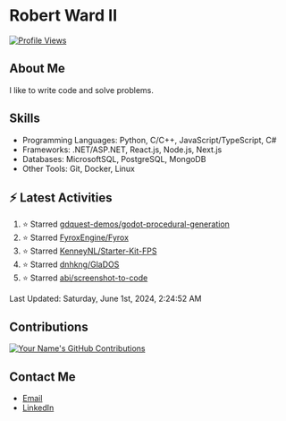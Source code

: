
# Robert Ward II

[![Profile Views](https://komarev.com/ghpvc/?username=Robert-W-Ward)](https://github.com/Robert-W-Ward)

## About Me
I like to write code and solve problems.

## Skills
- Programming Languages: Python, C/C++, JavaScript/TypeScript, C#
- Frameworks: .NET/ASP.NET, React.js, Node.js, Next.js
- Databases: MicrosoftSQL, PostgreSQL, MongoDB
- Other Tools: Git, Docker, Linux

## :zap: Latest Activities
<!--RECENT_ACTIVITY:start-->
1. ⭐ Starred [gdquest-demos/godot-procedural-generation](https://github.com/gdquest-demos/godot-procedural-generation)
2. ⭐ Starred [FyroxEngine/Fyrox](https://github.com/FyroxEngine/Fyrox)
3. ⭐ Starred [KenneyNL/Starter-Kit-FPS](https://github.com/KenneyNL/Starter-Kit-FPS)
4. ⭐ Starred [dnhkng/GlaDOS](https://github.com/dnhkng/GlaDOS)
5. ⭐ Starred [abi/screenshot-to-code](https://github.com/abi/screenshot-to-code)
<!--RECENT_ACTIVITY:end-->

<!--RECENT_ACTIVITY:last_update-->
Last Updated: Saturday, June 1st, 2024, 2:24:52 AM
<!--RECENT_ACTIVITY:last_update_end-->

<!--END_SECTIN:activity-->
## Contributions
[![Your Name's GitHub Contributions](https://github-readme-streak-stats.herokuapp.com/?user=Robert-W-Ward&theme=radical)](https://github.com/your-username)

## Contact Me
- [Email](mailto:robertwesleyward2019@gmail.com)
- [LinkedIn](https://linkedin.com/in/https://www.linkedin.com/in/robert-ward-ii/)
